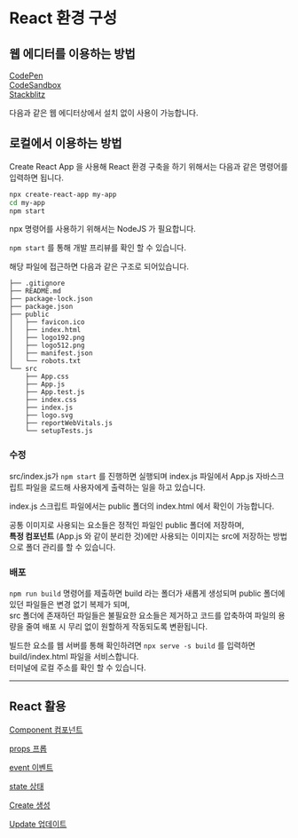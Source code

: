 # React 환경 구성

## 웹 에디터를 이용하는 방법

[CodePen](https://ko.legacy.reactjs.org/redirect-to-codepen/hello-world)  
[CodeSandbox](https://codesandbox.io/s/new)  
[Stackblitz](https://stackblitz.com/fork/react)

다음과 같은 웹 에디터상에서 설치 없이 사용이 가능합니다.

## 로컬에서 이용하는 방법

Create React App 을 사용해 React 환경 구축을 하기 위해서는 다음과 같은 명령어를 입력하면 됩니다.

```bash
npx create-react-app my-app
cd my-app
npm start
```

npx 명령어를 사용하기 위해서는 NodeJS 가 필요합니다.

`npm start` 를 통해 개발 프리뷰를 확인 할 수 있습니다.

해당 파일에 접근하면 다음과 같은 구조로 되어있습니다.

```
├── .gitignore
├── README.md  
├── package-lock.json  
├── package.json  
├── public  
│   ├── favicon.ico  
│   ├── index.html  
│   ├── logo192.png  
│   ├── logo512.png  
│   ├── manifest.json  
│   └── robots.txt  
└── src  
    ├── App.css  
    ├── App.js  
    ├── App.test.js  
    ├── index.css  
    ├── index.js  
    ├── logo.svg  
    ├── reportWebVitals.js  
    └── setupTests.js  
```

### 수정

src/index.js가 `npm start` 를 진행하면 실행되며 index.js 파일에서 App.js 자바스크립트 파일을 로드해 사용자에게 출력하는 일을 하고 있습니다.

index.js 스크립트 파일에서는 public 폴더의 index.html 에서 확인이 가능합니다.

공통 이미지로 사용되는 요소들은 정적인 파일인 public 폴더에 저장하며,  
__특정 컴포넌트__ (App.js 와 같이 분리한 것)에만 사용되는 이미지는 src에 저장하는 방법으로 폴더 관리를 할 수 있습니다.

### 배포

`npm run build` 명령어를 제출하면 build 라는 폴더가 새롭게 생성되며 public 폴더에 있던 파일들은 변경 없기 복제가 되며,  
src 폴더에 존재하던 파일들은 불필요한 요소들은 제거하고 코드를 압축하여 파일의 용량을 줄여 배포 시 무리 없이 원할하게 작동되도록 변환됩니다.

빌드한 요소를 웹 서버를 통해 확인하려면 `npx serve -s build` 를 입력하면 build/index.html 파일을 서비스합니다.  
터미널에 로컬 주소를 확인 할 수 있습니다.

---

## React 활용

<a href="https://github.com/Hansan529/react-tutorial-2024/blob/main/Component.md" target="_blank" rel="noopener">Component 컴포넌트</a>

<a href="https://github.com/Hansan529/react-tutorial-2024/blob/main/props.md" target="_blank" rel="noopener">props 프롭</a>

<a href="https://github.com/Hansan529/react-tutorial-2024/blob/main/event.md" target="_blank" rel="noopener">event 이벤트</a>

<a href="https://github.com/Hansan529/react-tutorial-2024/blob/main/state.md" target="_blank" rel="noopener">state 상태</a>

<a href="https://github.com/Hansan529/react-tutorial-2024/blob/main/create.md" target="_blank" rel="noopener">Create 생성</a>

<a href="https://github.com/Hansan529/react-tutorial-2024/blob/main/update.md" target="_blank" rel="noopener">Update 업데이트</a>